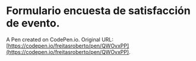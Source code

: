 # Formulario encuesta de satisfacción de evento.

A Pen created on CodePen.io. Original URL: [https://codepen.io/freitasroberto/pen/QWOvxPP](https://codepen.io/freitasroberto/pen/QWOvxPP).

